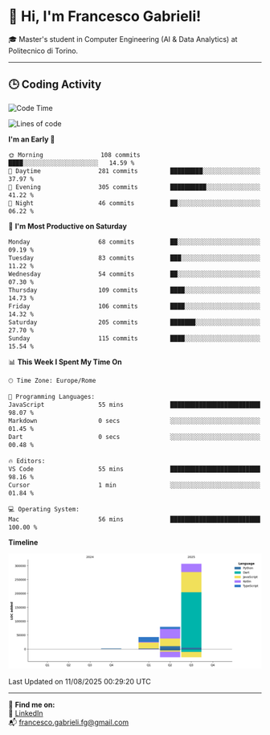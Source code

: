 # 👋 Hi, I'm Francesco Gabrieli!

🎓 Master's student in Computer Engineering (AI & Data Analytics) at Politecnico di Torino.  

---

## 🕒 Coding Activity

<!--START_SECTION:waka-->
![Code Time](http://img.shields.io/badge/Code%20Time-119%20hrs%204%20mins-blue)

![Lines of code](https://img.shields.io/badge/From%20Hello%20World%20I%27ve%20Written-430.0%20thousand%20lines%20of%20code-blue)

**I'm an Early 🐤** 

```text
🌞 Morning                108 commits         ████░░░░░░░░░░░░░░░░░░░░░   14.59 % 
🌆 Daytime                281 commits         █████████░░░░░░░░░░░░░░░░   37.97 % 
🌃 Evening                305 commits         ██████████░░░░░░░░░░░░░░░   41.22 % 
🌙 Night                  46 commits          ██░░░░░░░░░░░░░░░░░░░░░░░   06.22 % 
```
📅 **I'm Most Productive on Saturday** 

```text
Monday                   68 commits          ██░░░░░░░░░░░░░░░░░░░░░░░   09.19 % 
Tuesday                  83 commits          ███░░░░░░░░░░░░░░░░░░░░░░   11.22 % 
Wednesday                54 commits          ██░░░░░░░░░░░░░░░░░░░░░░░   07.30 % 
Thursday                 109 commits         ████░░░░░░░░░░░░░░░░░░░░░   14.73 % 
Friday                   106 commits         ████░░░░░░░░░░░░░░░░░░░░░   14.32 % 
Saturday                 205 commits         ███████░░░░░░░░░░░░░░░░░░   27.70 % 
Sunday                   115 commits         ████░░░░░░░░░░░░░░░░░░░░░   15.54 % 
```


📊 **This Week I Spent My Time On** 

```text
🕑︎ Time Zone: Europe/Rome

💬 Programming Languages: 
JavaScript               55 mins             █████████████████████████   98.07 % 
Markdown                 0 secs              ░░░░░░░░░░░░░░░░░░░░░░░░░   01.45 % 
Dart                     0 secs              ░░░░░░░░░░░░░░░░░░░░░░░░░   00.48 % 

🔥 Editors: 
VS Code                  55 mins             █████████████████████████   98.16 % 
Cursor                   1 min               ░░░░░░░░░░░░░░░░░░░░░░░░░   01.84 % 

💻 Operating System: 
Mac                      56 mins             █████████████████████████   100.00 % 
```

**Timeline**

![Lines of Code chart](https://raw.githubusercontent.com/francescogabrieli/francescogabrieli/main/assets/bar_graph.png)


 Last Updated on 11/08/2025 00:29:20 UTC
<!--END_SECTION:waka-->


---



🔗 **Find me on:**  
💼 [LinkedIn](https://www.linkedin.com/in/francesco-gabrieli)  
📬 francesco.gabrieli.fg@gmail.com  



